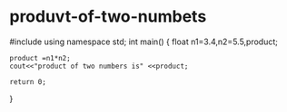 # produvt-of-two-numbets
#include <iostream>
using namespace std;
int main()
{
	float n1=3.4,n2=5.5,product;
	
	product =n1*n2;
	cout<<"product of two numbers is" <<product;
	
	return 0;
	
}
